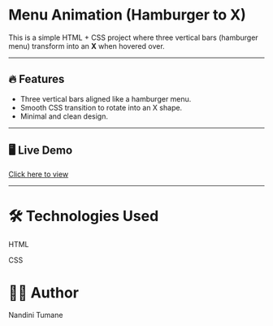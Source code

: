# Menu Animation (Hamburger to X)

This is a simple HTML + CSS project where three vertical bars (hamburger menu) transform into an **X** when hovered over.

---

## 🔥 Features
- Three vertical bars aligned like a hamburger menu.
- Smooth CSS transition to rotate into an X shape.
- Minimal and clean design.

---

## 🖥️ Live Demo
[Click here to view](https://nandinitumane.github.io/Animation/)  

---

# 🛠️ Technologies Used

HTML

CSS

# 👩‍💻 Author

Nandini Tumane
